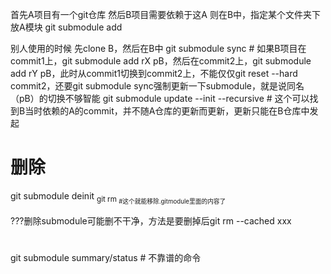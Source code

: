 首先A项目有一个git仓库
然后B项目需要依赖于这A
则在B中，指定某个文件夹下放A模块
git submodule add <git address of A> <path in B>


别人使用的时候
先clone B，然后在B中
git submodule sync  # 如果B项目在commit1上，git submodule add rX pB，然后在commit2上，git submodule add rY pB，此时从commit1切换到commit2上，不能仅仅git reset --hard commit2，还要git submodule sync强制更新一下submodule，就是说同名（pB）的切换不够智能
git submodule update --init --recursive  # 这个可以找到B当时依赖的A的commit，并不随A仓库的更新而更新，更新只能在B仓库中发起


# 删除

git submodule deinit <sub>
git rm <sub> #这个就能移除.gitmodule里面的内容了

???删除submodule可能删不干净，方法是要删掉后git rm --cached xxx


#
git submodule summary/status  # 不靠谱的命令

